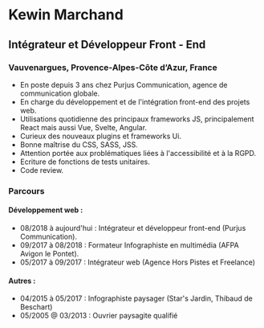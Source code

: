 # Kewin Marchand
## Intégrateur et Développeur Front - End
### Vauvenargues, Provence-Alpes-Côte d’Azur, France 

- En poste depuis 3 ans chez Purjus Communication, agence de communication globale.
- En charge du développement et de l'intégration front-end des projets web.
- Utilisations quotidienne des principaux frameworks JS, principalement React mais aussi Vue, Svelte, Angular.
- Curieux des nouveaux plugins et frameworks Ui.
- Bonne maîtrise du CSS, SASS, JSS.
- Attention portée aux problématiques liées à l'accessibilité et à la RGPD.
- Ecriture de fonctions de tests unitaires.
- Code review.

### Parcours
#### Développement web :

- 08/2018 à aujourd'hui : Intégrateur et développeur front-end (Purjus Communication).
- 09/2017 à 08/2018 : Formateur Infographiste en multimédia (AFPA Avigon le Pontet).
- 05/2017 à 09/2017 : Intégrateur web (Agence Hors Pistes et Freelance)

#### Autres :
- 04/2015 à 05/2017 : Infographiste paysager (Star's Jardin, Thibaud de Beschart)
- 05/2005 @ 03/2013 : Ouvrier paysagite qualifié


<!--
**kewinMarchand/kewinMarchand** is a ✨ _special_ ✨ repository because its `README.md` (this file) appears on your GitHub profile.

Here are some ideas to get you started:

- 🔭 I’m currently working on ...
- 🌱 I’m currently learning ...
- 👯 I’m looking to collaborate on ...
- 🤔 I’m looking for help with ...
- 💬 Ask me about ...
- 📫 How to reach me: ...
- 😄 Pronouns: ...
- ⚡ Fun fact: ...
-->
